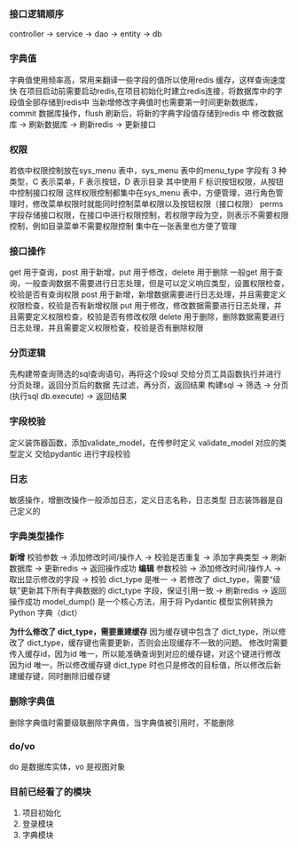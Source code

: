 ### 接口逻辑顺序
controller -> service -> dao -> entity -> db

### 字典值
字典值使用频率高，常用来翻译一些字段的值所以使用redis 缓存，这样查询速度快
在项目启动前需要启动redis,在项目初始化时建立redis连接，将数据库中的字段值全部存储到redis中
当新增修改字典值时也需要第一时间更新数据库，commit 数据库操作，flush 刷新后，将新的字典字段值存储到redis 中
修改数据库 -> 刷新数据库 -> 刷新redis -> 更新接口

### 权限
若依中权限控制放在sys_menu 表中，sys_menu 表中的menu_type 字段有 3 种类型，C 表示菜单，F 表示按钮，D 表示目录
其中使用 F 标识按钮权限，从按钮中控制接口权限
这样权限控制都集中在sys_menu 表中，方便管理，进行角色管理时，修改菜单权限时就能同时控制菜单权限以及按钮权限（接口权限）
perms 字段存储接口权限，在接口中进行权限控制，若权限字段为空，则表示不需要权限控制，例如目录菜单不需要权限控制
集中在一张表里也方便了管理

### 接口操作
get 用于查询，post 用于新增，put 用于修改，delete 用于删除
一般get 用于查询，一般查询数据不需要进行日志处理，但是可以定义响应类型，设置权限检查，校验是否有查询权限
post 用于新增，新增数据需要进行日志处理，并且需要定义权限检查，校验是否有新增权限
put 用于修改，修改数据需要进行日志处理，并且需要定义权限检查，校验是否有修改权限
delete 用于删除，删除数据需要进行日志处理，并且需要定义权限检查，校验是否有删除权限

### 分页逻辑
先构建带查询筛选的sql查询语句，再将这个段sql 交给分页工具函数执行并进行分页处理，返回分页后的数据
先过滤，再分页，返回结果
构建sql -> 筛选 -> 分页(执行sql db.execute) -> 返回结果

### 字段校验
定义装饰器函数，添加validate_model，在传参时定义 validate_model 对应的类型定义
交给pydantic 进行字段校验

### 日志
敏感操作，增删改操作一般添加日志，定义日志名称，日志类型
日志装饰器是自己定义的

### 字典类型操作
**新增**
校验参数 -> 添加修改时间/操作人 -> 校验是否重复 -> 添加字典类型 -> 刷新数据库 -> 更新redis -> 返回操作成功
**编辑**
参数校验 
-> 添加修改时间/操作人 
-> 取出显示修改的字段 
-> 校验 dict_type 是唯一 
-> 若修改了 dict_type，需要“级联”更新其下所有字典数据的 dict_type 字段，保证引用一致 
-> 刷新redis -> 返回操作成功
model_dump() 是一个核心方法，用于将 Pydantic 模型实例转换为Python 字典（dict）

**为什么修改了 dict_type，需要重建缓存**
因为缓存键中包含了 dict_type，所以修改了 dict_type，缓存键也需要更新，否则会出现缓存不一致的问题。
修改时需要传入缓存id，因为id 唯一，所以能准确查询到对应的缓存键，对这个键进行修改
因为id 唯一，所以修改缓存键 dict_type 时也只是修改的目标值，所以修改后新建缓存键，同时删除旧缓存键


### 删除字典值
删除字典值时需要级联删除字典值，当字典值被引用时，不能删除


### do/vo
do 是数据库实体，vo 是视图对象


### 目前已经看了的模块
1. 项目初始化
2. 登录模块
3. 字典模块


